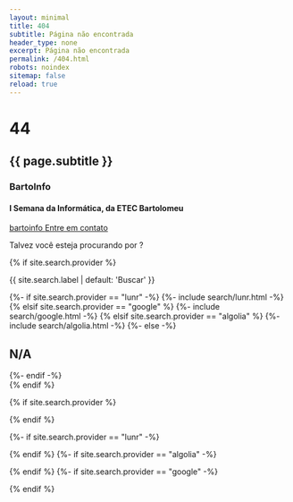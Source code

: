 ```yaml
--- 
layout: minimal
title: 404
subtitle: Página não encontrada
header_type: none
excerpt: Página não encontrada
permalink: /404.html
robots: noindex
sitemap: false
reload: true
---
```

   <h1 {% if site.search.provider %}{%else%}class="display-1 font-weight-bold" {% endif %}>4<i class="fa fa-times-circle"></i>4</h1>
   <h2 class="mb-4">{{ page.subtitle }}</h2>
   <h3 class="chulapa mb-3">BartoInfo</h3>
   <h4 class="font-weight-light mb-4">I Semana da Informática, da ETEC Bartolomeu</h4>
   <a class="btn btn-outline-dark btn-lg mb-2" href="https://github.com/bartoinfo" target="_blank">
     <i class="fab fa-github"></i> bartoinfo
   </a>
   <a class="btn btn-primary btn-lg mb-2" href="mailto:contato@etecbartolomeu.com.br">
     Entre em contato
   </a>
</div>

<main class="container-lg pt-2 pb-5 {% if site.search.provider %}flex-fill{% endif %}">
    <div class="row">
      	<div class="col-md-8 offset-md-2 my-0 text-center">
            <div class="alert alert-warning text-center" role="alert">
            <p class="font-weight-bold my-0 py-1">Talvez você esteja procurando por <span id="four-oh-four-suggestion"></span>?</p>
            </div>
        </div>	
    </div>
   {% if site.search.provider %}
    <div class="row">
            <div class="col-lg-8 offset-lg-2 my-auto text-center">
            <p class="lead font-weight-bold">{{ site.search.label | default: 'Buscar' }} <i class="fa fa-search" aria-hidden="true"></i></p>
            {%- if site.search.provider == "lunr" -%}
            {%- include search/lunr.html -%}
             {% elsif site.search.provider == "google" %}
            {%- include search/google.html -%}
            {% elsif site.search.provider == "algolia" %}
            {%- include search/algolia.html -%}
            {%- else -%}
            <h2 class="mt-5 pt-5 display-4"> N/A </h2>
             {%- endif -%}
        </div>
    </div>
   {% endif %}
</main>

<script src="{{ '/assets/js/better404/better404.js' | absolute_url }}"></script>
{% if site.search.provider %}
<script src="https://code.jquery.com/jquery-3.5.1.slim.min.js" integrity="sha384-DfXdz2htPH0lsSSs5nCTpuj/zy4C+OGpamoFVy38MVBnE+IbbVYUew+OrCXaRkfj" crossorigin="anonymous"></script>
<script src="https://cdn.jsdelivr.net/npm/popper.js@1.16.0/dist/umd/popper.min.js" integrity="sha384-Q6E9RHvbIyZFJoft+2mJbHaEWldlvI9IOYy5n3zV9zzTtmI3UksdQRVvoxMfooAo" crossorigin="anonymous"></script>
<script src="https://stackpath.bootstrapcdn.com/bootstrap/4.5.0/js/bootstrap.min.js" integrity="sha384-OgVRvuATP1z7JjHLkuOU7Xw704+h835Lr+6QL9UvYjZE3Ipu6Tp75j7Bh/kR0JKI" crossorigin="anonymous"></script>
{% endif %}

{%- if site.search.provider == "lunr" -%}
  <style>
  @import url('https://fonts.googleapis.com/css2?family=Heebo:wght@300&display=swap');

  .lunr{
  font-family: 'Heebo', sans-serif;
  background-color: black;
  color: white;
  }
  </style>
<script src="https://unpkg.com/lunr/lunr.min.js"></script>
<script src="{{ '/assets/js/lunr/lunr-store.js' | absolute_url }}"></script>
<script src="{{ '/assets/js/lunr/lunr-search.js' | absolute_url }}"></script>
{% endif %}
{%- if site.search.provider == "algolia" -%}
<script src="https://cdn.jsdelivr.net/npm/algoliasearch@4/dist/algoliasearch-lite.umd.js"></script>
<script src="https://cdn.jsdelivr.net/npm/instantsearch.js@4"></script> 
<script src="{{ '/assets/js/algolia/algolia-search.js' | absolute_url }}"></script>
{% endif %}
{%- if site.search.provider == "google" -%}
<script src="{{ '/assets/js/google/google-search.js' | absolute_url }}"></script>
{% endif %}